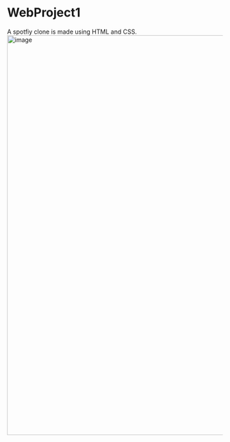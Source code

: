 # WebProject1
A spotfiy clone is made using HTML and CSS.
<img width="932" alt="image" src="https://github.com/user-attachments/assets/c634b894-f4fc-4a6d-b0e7-b2b12e3b5028" />
